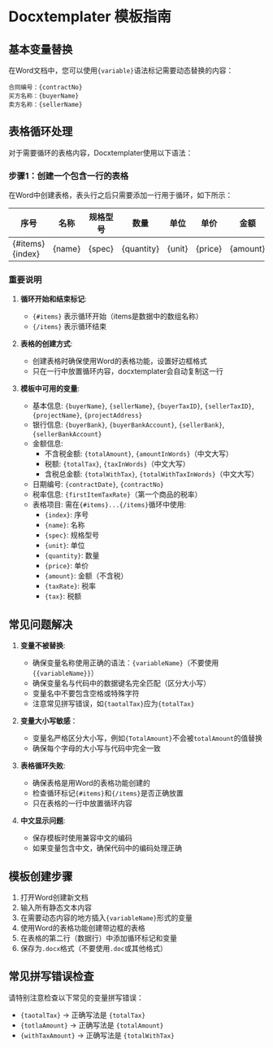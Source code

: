 # Docxtemplater 模板指南

## 基本变量替换

在Word文档中，您可以使用`{variable}`语法标记需要动态替换的内容：

```
合同编号：{contractNo}
买方名称：{buyerName}
卖方名称：{sellerName}
```

## 表格循环处理

对于需要循环的表格内容，Docxtemplater使用以下语法：

### 步骤1：创建一个包含一行的表格
在Word中创建表格，表头行之后只需要添加一行用于循环，如下所示：

| 序号 | 名称 | 规格型号 | 数量 | 单位 | 单价 | 金额 | 税率 | 税额 |
|------|------|---------|------|------|------|------|------|------|
| {#items}{index} | {name} | {spec} | {quantity} | {unit} | {price} | {amount} | {taxRate} | {tax} |{/items}

### 重要说明

1. **循环开始和结束标记**:
   - `{#items}` 表示循环开始（items是数据中的数组名称）
   - `{/items}` 表示循环结束

2. **表格的创建方式**:
   - 创建表格时确保使用Word的表格功能，设置好边框格式
   - 只在一行中放置循环内容，docxtemplater会自动复制这一行

3. **模板中可用的变量**:
   - 基本信息: `{buyerName}`, `{sellerName}`, `{buyerTaxID}`, `{sellerTaxID}`, `{projectName}`, `{projectAddress}`
   - 银行信息: `{buyerBank}`, `{buyerBankAccount}`, `{sellerBank}`, `{sellerBankAccount}`
   - 金额信息:
     - 不含税金额: `{totalAmount}`, `{amountInWords}`（中文大写）
     - 税额: `{totalTax}`, `{taxInWords}`（中文大写）
     - 含税总金额: `{totalWithTax}`, `{totalWithTaxInWords}`（中文大写）
   - 日期编号: `{contractDate}`, `{contractNo}`
   - 税率信息: `{firstItemTaxRate}`（第一个商品的税率）
   - 表格项目: 需在`{#items}...{/items}`循环中使用: 
     - `{index}`: 序号
     - `{name}`: 名称
     - `{spec}`: 规格型号
     - `{unit}`: 单位
     - `{quantity}`: 数量
     - `{price}`: 单价
     - `{amount}`: 金额（不含税）
     - `{taxRate}`: 税率
     - `{tax}`: 税额

## 常见问题解决

1. **变量不被替换**:
   - 确保变量名称使用正确的语法：`{variableName}`（不要使用`{{variableName}}`）
   - 确保变量名与代码中的数据键名完全匹配（区分大小写）
   - 变量名中不要包含空格或特殊字符
   - 注意常见拼写错误，如`{taotalTax}`应为`{totalTax}`

2. **变量大小写敏感**：
   - 变量名严格区分大小写，例如`{TotalAmount}`不会被`totalAmount`的值替换
   - 确保每个字母的大小写与代码中完全一致

3. **表格循环失败**:
   - 确保表格是用Word的表格功能创建的
   - 检查循环标记`{#items}`和`{/items}`是否正确放置
   - 只在表格的一行中放置循环内容

4. **中文显示问题**:
   - 保存模板时使用兼容中文的编码
   - 如果变量包含中文，确保代码中的编码处理正确

## 模板创建步骤

1. 打开Word创建新文档
2. 输入所有静态文本内容
3. 在需要动态内容的地方插入`{variableName}`形式的变量
4. 使用Word的表格功能创建带边框的表格
5. 在表格的第二行（数据行）中添加循环标记和变量
6. 保存为`.docx`格式（不要使用`.doc`或其他格式）

## 常见拼写错误检查

请特别注意检查以下常见的变量拼写错误：
- `{taotalTax}` → 正确写法是 `{totalTax}`
- `{totlaAmount}` → 正确写法是 `{totalAmount}`
- `{withTaxAmount}` → 正确写法是 `{totalWithTax}` 